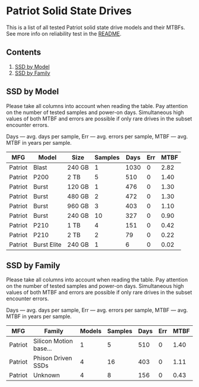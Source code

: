Patriot Solid State Drives
==========================

This is a list of all tested Patriot solid state drive models and their MTBFs. See
more info on reliability test in the [README](https://github.com/linuxhw/EnterpriseDrive).

Contents
--------

1. [ SSD by Model  ](#ssd-by-model)
2. [ SSD by Family ](#ssd-by-family)

SSD by Model
------------

Please take all columns into account when reading the table. Pay attention on the
number of tested samples and power-on days. Simultaneous high values of both MTBF
and errors are possible if only rare drives in the subset encounter errors.

Days — avg. days per sample,
Err  — avg. errors per sample,
MTBF — avg. MTBF in years per sample.

| MFG       | Model              | Size   | Samples | Days  | Err   | MTBF |
|-----------|--------------------|--------|---------|-------|-------|------|
| Patriot   | Blast              | 240 GB | 1       | 1030  | 0     | 2.82   |
| Patriot   | P200               | 2 TB   | 5       | 510   | 0     | 1.40   |
| Patriot   | Burst              | 120 GB | 1       | 476   | 0     | 1.30   |
| Patriot   | Burst              | 480 GB | 2       | 472   | 0     | 1.30   |
| Patriot   | Burst              | 960 GB | 3       | 403   | 0     | 1.10   |
| Patriot   | Burst              | 240 GB | 10      | 327   | 0     | 0.90   |
| Patriot   | P210               | 1 TB   | 4       | 151   | 0     | 0.42   |
| Patriot   | P210               | 2 TB   | 2       | 79    | 0     | 0.22   |
| Patriot   | Burst Elite        | 240 GB | 1       | 6     | 0     | 0.02   |

SSD by Family
-------------

Please take all columns into account when reading the table. Pay attention on the
number of tested samples and power-on days. Simultaneous high values of both MTBF
and errors are possible if only rare drives in the subset encounter errors.

Days — avg. days per sample,
Err  — avg. errors per sample,
MTBF — avg. MTBF in years per sample.

| MFG       | Family                 | Models | Samples | Days  | Err   | MTBF |
|-----------|------------------------|--------|---------|-------|-------|------|
| Patriot   | Silicon Motion base... | 1      | 5       | 510   | 0     | 1.40   |
| Patriot   | Phison Driven SSDs     | 4      | 16      | 403   | 0     | 1.11   |
| Patriot   | Unknown                | 4      | 8       | 156   | 0     | 0.43   |
